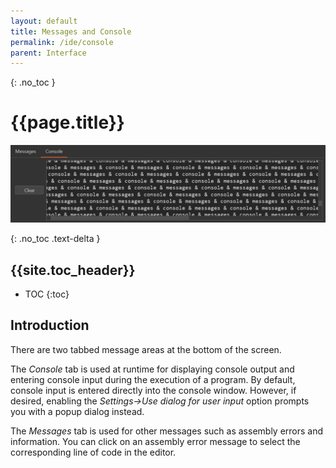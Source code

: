 ```yaml
---
layout: default
title: Messages and Console
permalink: /ide/console
parent: Interface
---
```


{: .no_toc }
# {{page.title}}

![Screenshot of the Messages and Console window](messages-console-short.png "Messages and Console")

{: .no_toc .text-delta }
## {{site.toc_header}}

- TOC
{:toc}

## Introduction

There are two tabbed message areas at the bottom of the screen.

The *Console* tab is used at runtime for displaying console output and entering console input
during the execution of a program. By default, console input is entered directly into
the console window. However, if desired, enabling the *Settings→Use dialog for user input* option
prompts you with a popup dialog instead.

The *Messages* tab is used for other messages such as assembly errors and information.
You can click on an assembly error message to select the corresponding line of code in the editor.
